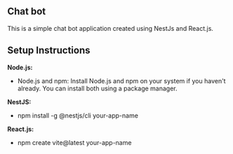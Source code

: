 ## Chat bot

This is a simple chat bot application created using NestJs and React.js.

## Setup Instructions

**Node.js:**
  - Node.js and npm: Install Node.js and npm on your system if you haven't already. You can install both using a package manager.

**NestJS:**
  - npm install -g @nestjs/cli your-app-name

**React.js:**
  - npm create vite@latest your-app-name